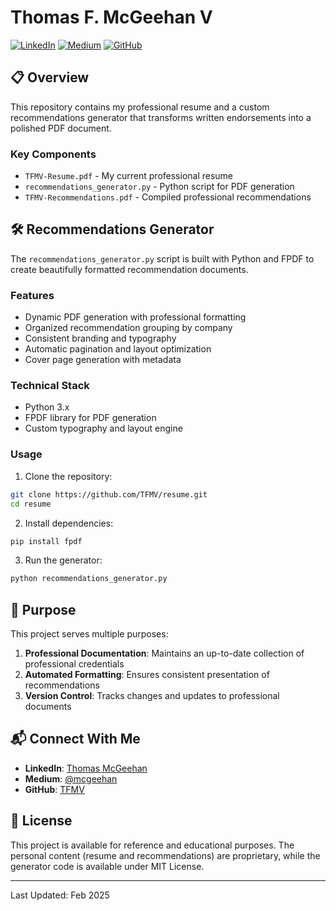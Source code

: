 # Thomas F. McGeehan V

[![LinkedIn](https://img.shields.io/badge/LinkedIn-Thomas_McGeehan-blue?style=flat&logo=linkedin)](https://www.linkedin.com/in/thomas-mcgeehan)
[![Medium](https://img.shields.io/badge/Medium-@mcgeehan-black?style=flat&logo=medium)](https://medium.com/@mcgeehan)
[![GitHub](https://img.shields.io/badge/GitHub-TFMV-gray?style=flat&logo=github)](https://github.com/TFMV)

## 📋 Overview

This repository contains my professional resume and a custom recommendations generator that transforms written endorsements into a polished PDF document.

### Key Components

- `TFMV-Resume.pdf` - My current professional resume
- `recommendations_generator.py` - Python script for PDF generation
- `TFMV-Recommendations.pdf` - Compiled professional recommendations

## 🛠 Recommendations Generator

The `recommendations_generator.py` script is built with Python and FPDF to create beautifully formatted recommendation documents.

### Features

- Dynamic PDF generation with professional formatting
- Organized recommendation grouping by company
- Consistent branding and typography
- Automatic pagination and layout optimization
- Cover page generation with metadata

### Technical Stack

- Python 3.x
- FPDF library for PDF generation
- Custom typography and layout engine

### Usage

1. Clone the repository:

```bash
git clone https://github.com/TFMV/resume.git
cd resume
```

2. Install dependencies:

```bash
pip install fpdf
```

3. Run the generator:

```bash
python recommendations_generator.py
```

## 🎯 Purpose

This project serves multiple purposes:

1. **Professional Documentation**: Maintains an up-to-date collection of professional credentials
2. **Automated Formatting**: Ensures consistent presentation of recommendations
3. **Version Control**: Tracks changes and updates to professional documents

## 📬 Connect With Me

- **LinkedIn**: [Thomas McGeehan](https://www.linkedin.com/in/tfmv/)
- **Medium**: [@mcgeehan](https://medium.com/@mcgeehan)
- **GitHub**: [TFMV](https://github.com/TFMV)

## 📄 License

This project is available for reference and educational purposes. The personal content (resume and recommendations) are proprietary, while the generator code is available under MIT License.

---

Last Updated: Feb 2025
